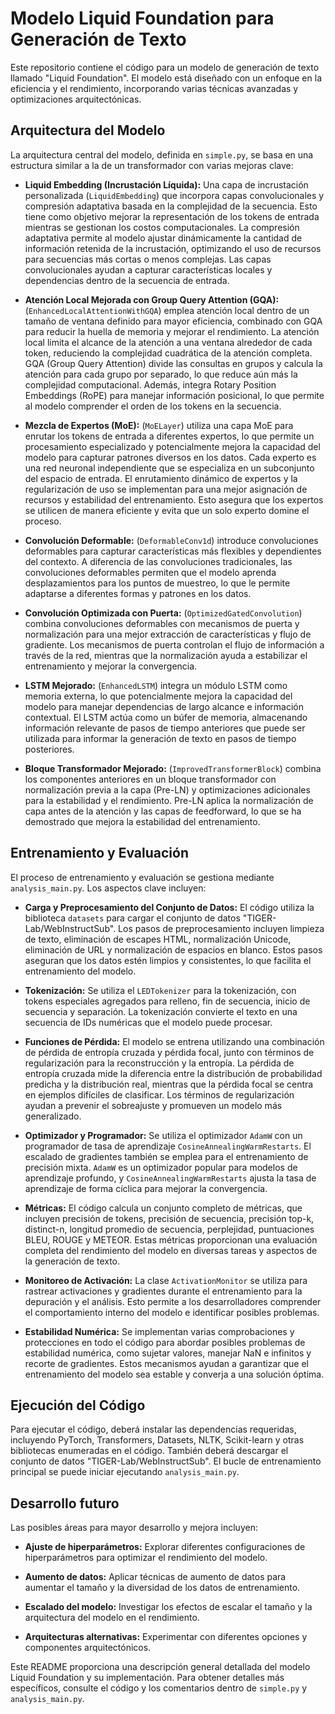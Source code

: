 # Modelo Liquid Foundation para Generación de Texto

Este repositorio contiene el código para un modelo de generación de texto llamado "Liquid Foundation". El modelo está diseñado con un enfoque en la eficiencia y el rendimiento, incorporando varias técnicas avanzadas y optimizaciones arquitectónicas.

## Arquitectura del Modelo

La arquitectura central del modelo, definida en `simple.py`, se basa en una estructura similar a la de un transformador con varias mejoras clave:

* **Liquid Embedding (Incrustación Líquida):** Una capa de incrustación personalizada (`LiquidEmbedding`) que incorpora capas convolucionales y compresión adaptativa basada en la complejidad de la secuencia. Esto tiene como objetivo mejorar la representación de los tokens de entrada mientras se gestionan los costos computacionales.  La compresión adaptativa permite al modelo ajustar dinámicamente la cantidad de información retenida de la incrustación, optimizando el uso de recursos para secuencias más cortas o menos complejas.  Las capas convolucionales ayudan a capturar características locales y dependencias dentro de la secuencia de entrada.

* **Atención Local Mejorada con Group Query Attention (GQA):** (`EnhancedLocalAttentionWithGQA`) emplea atención local dentro de un tamaño de ventana definido para mayor eficiencia, combinado con GQA para reducir la huella de memoria y mejorar el rendimiento.  La atención local limita el alcance de la atención a una ventana alrededor de cada token, reduciendo la complejidad cuadrática de la atención completa. GQA (Group Query Attention) divide las consultas en grupos y calcula la atención para cada grupo por separado, lo que reduce aún más la complejidad computacional. Además, integra Rotary Position Embeddings (RoPE) para manejar información posicional, lo que permite al modelo comprender el orden de los tokens en la secuencia.

* **Mezcla de Expertos (MoE):** (`MoELayer`) utiliza una capa MoE para enrutar los tokens de entrada a diferentes expertos, lo que permite un procesamiento especializado y potencialmente mejora la capacidad del modelo para capturar patrones diversos en los datos.  Cada experto es una red neuronal independiente que se especializa en un subconjunto del espacio de entrada.  El enrutamiento dinámico de expertos y la regularización de uso se implementan para una mejor asignación de recursos y estabilidad del entrenamiento.  Esto asegura que los expertos se utilicen de manera eficiente y evita que un solo experto domine el proceso.

* **Convolución Deformable:** (`DeformableConv1d`) introduce convoluciones deformables para capturar características más flexibles y dependientes del contexto.  A diferencia de las convoluciones tradicionales, las convoluciones deformables permiten que el modelo aprenda desplazamientos para los puntos de muestreo, lo que le permite adaptarse a diferentes formas y patrones en los datos.

* **Convolución Optimizada con Puerta:** (`OptimizedGatedConvolution`) combina convoluciones deformables con mecanismos de puerta y normalización para una mejor extracción de características y flujo de gradiente.  Los mecanismos de puerta controlan el flujo de información a través de la red, mientras que la normalización ayuda a estabilizar el entrenamiento y mejorar la convergencia.

* **LSTM Mejorado:** (`EnhancedLSTM`) integra un módulo LSTM como memoria externa, lo que potencialmente mejora la capacidad del modelo para manejar dependencias de largo alcance e información contextual.  El LSTM actúa como un búfer de memoria, almacenando información relevante de pasos de tiempo anteriores que puede ser utilizada para informar la generación de texto en pasos de tiempo posteriores.

* **Bloque Transformador Mejorado:** (`ImprovedTransformerBlock`) combina los componentes anteriores en un bloque transformador con normalización previa a la capa (Pre-LN) y optimizaciones adicionales para la estabilidad y el rendimiento.  Pre-LN aplica la normalización de capa antes de la atención y las capas de feedforward, lo que se ha demostrado que mejora la estabilidad del entrenamiento.

## Entrenamiento y Evaluación

El proceso de entrenamiento y evaluación se gestiona mediante `analysis_main.py`. Los aspectos clave incluyen:

* **Carga y Preprocesamiento del Conjunto de Datos:** El código utiliza la biblioteca `datasets` para cargar el conjunto de datos "TIGER-Lab/WebInstructSub". Los pasos de preprocesamiento incluyen limpieza de texto, eliminación de escapes HTML, normalización Unicode, eliminación de URL y normalización de espacios en blanco.  Estos pasos aseguran que los datos estén limpios y consistentes, lo que facilita el entrenamiento del modelo.

* **Tokenización:** Se utiliza el `LEDTokenizer` para la tokenización, con tokens especiales agregados para relleno, fin de secuencia, inicio de secuencia y separación.  La tokenización convierte el texto en una secuencia de IDs numéricas que el modelo puede procesar.

* **Funciones de Pérdida:** El modelo se entrena utilizando una combinación de pérdida de entropía cruzada y pérdida focal, junto con términos de regularización para la reconstrucción y la entropía.  La pérdida de entropía cruzada mide la diferencia entre la distribución de probabilidad predicha y la distribución real, mientras que la pérdida focal se centra en ejemplos difíciles de clasificar.  Los términos de regularización ayudan a prevenir el sobreajuste y promueven un modelo más generalizado.

* **Optimizador y Programador:** Se utiliza el optimizador `AdamW` con un programador de tasa de aprendizaje `CosineAnnealingWarmRestarts`.  El escalado de gradientes también se emplea para el entrenamiento de precisión mixta.  `AdamW` es un optimizador popular para modelos de aprendizaje profundo, y `CosineAnnealingWarmRestarts` ajusta la tasa de aprendizaje de forma cíclica para mejorar la convergencia.

* **Métricas:** El código calcula un conjunto completo de métricas, que incluyen precisión de tokens, precisión de secuencia, precisión top-k, distinct-n, longitud promedio de secuencia, perplejidad, puntuaciones BLEU, ROUGE y METEOR.  Estas métricas proporcionan una evaluación completa del rendimiento del modelo en diversas tareas y aspectos de la generación de texto.

* **Monitoreo de Activación:** La clase `ActivationMonitor` se utiliza para rastrear activaciones y gradientes durante el entrenamiento para la depuración y el análisis.  Esto permite a los desarrolladores comprender el comportamiento interno del modelo e identificar posibles problemas.

* **Estabilidad Numérica:** Se implementan varias comprobaciones y protecciones en todo el código para abordar posibles problemas de estabilidad numérica, como sujetar valores, manejar NaN e infinitos y recorte de gradientes.  Estos mecanismos ayudan a garantizar que el entrenamiento del modelo sea estable y converja a una solución óptima.

## Ejecución del Código

Para ejecutar el código, deberá instalar las dependencias requeridas, incluyendo PyTorch, Transformers, Datasets, NLTK, Scikit-learn y otras bibliotecas enumeradas en el código. También deberá descargar el conjunto de datos "TIGER-Lab/WebInstructSub". El bucle de entrenamiento principal se puede iniciar ejecutando `analysis_main.py`.

## Desarrollo futuro

Las posibles áreas para mayor desarrollo y mejora incluyen:

* **Ajuste de hiperparámetros:** Explorar diferentes configuraciones de hiperparámetros para optimizar el rendimiento del modelo.

* **Aumento de datos:** Aplicar técnicas de aumento de datos para aumentar el tamaño y la diversidad de los datos de entrenamiento.

* **Escalado del modelo:** Investigar los efectos de escalar el tamaño y la arquitectura del modelo en el rendimiento.

* **Arquitecturas alternativas:** Experimentar con diferentes opciones y componentes arquitectónicos.


Este README proporciona una descripción general detallada del modelo Liquid Foundation y su implementación. Para obtener detalles más específicos, consulte el código y los comentarios dentro de `simple.py` y `analysis_main.py`.
